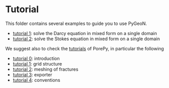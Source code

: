 # Tutorial

This folder contains several examples to guide you to use PyGeoN.
* [tutorial 1](./darcy.ipynb): solve the Darcy equation in mixed form on a single domain
* [tutorial 2](./stokes.ipynb): solve the Stokes equation in mixed form on a single domain

We suggest also to check the [tutorials](https://github.com/pmgbergen/porepy/tree/develop/tutorials) of PorePy, in particular the following
* [tutorial 0](https://github.com/pmgbergen/porepy/blob/develop/tutorials/introduction.ipynb): introduction
* [tutorial 1](https://github.com/pmgbergen/porepy/blob/develop/tutorials/grid_structure.ipynb): grid structure
* [tutorial 2](https://github.com/pmgbergen/porepy/blob/develop/tutorials/meshing_of_fractures.ipynb): meshing of fractures
* [tutorial 3](https://github.com/pmgbergen/porepy/blob/develop/tutorials/exporter.ipynb): exporter
* [tutorial 4](https://github.com/pmgbergen/porepy/blob/develop/tutorials/conventions.ipynb): conventions
